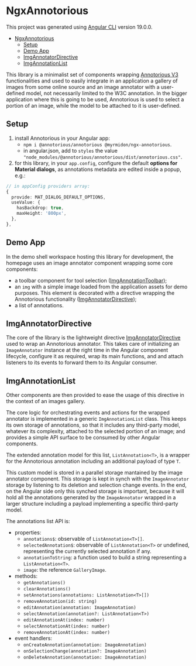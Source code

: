 # NgxAnnotorious

This project was generated using [Angular CLI](https://github.com/angular/angular-cli) version 19.0.0.

- [NgxAnnotorious](#ngxannotorious)
  - [Setup](#setup)
  - [Demo App](#demo-app)
  - [ImgAnnotatorDirective](#imgannotatordirective)
  - [ImgAnnotationList](#imgannotationlist)

This library is a minimalist set of components wrapping [Annotorious V3](https://annotorious.dev/) functionalities and used to easily integrate in an application a gallery of images from some online source and an image annotator with a user-defined model, not necessarily limited to the W3C annotation. In the bigger application where this is going to be used, Annotorious is used to select a portion of an image, while the model to be attached to it is user-defined.

## Setup

1. install Annotorious in your Angular app:
   - `npm i @annotorious/annotorious @myrmidon/ngx-annotorious`.
   - in angular.json, add to `styles` the value `"node_modules/@annotorious/annotorious/dist/annotorious.css"`.
2. for this library, in your `app.config`, configure the default **options for Material dialogs**, as annotations metadata are edited inside a popup, e.g.:

```ts
// in appConfig providers array:
{
  provide: MAT_DIALOG_DEFAULT_OPTIONS,
  useValue: {
    hasBackdrop: true,
    maxHeight: '800px',
  },
},
```

## Demo App

In the demo shell workspace hosting this library for development, the homepage uses an image annotator component wrapping some core components:

- a toolbar component for tool selection ([ImgAnnotationToolbar](./projects/myrmidon/ngx-annotorious/src/lib/components/img-annotator-toolbar/img-annotator-toolbar.component.ts));
- an `img` with a simple image loaded from the application assets for demo purposes. This element is decorated with a directive wrapping the Annotorious functionality ([ImgAnnotatorDirective](./projects/myrmidon/ngx-annotorious/src/lib/directives/img-annotator.directive.ts));
- a list of annotations.

## ImgAnnotatorDirective

The core of the library is the lightweight directive [ImgAnnotatorDirective](./projects/myrmidon/ngx-annotorious/src/lib/directives/img-annotator.directive.ts) used to wrap an Annotorious annotator. This takes care of initializing an `ImageAnnotator` instance at the right time in the Angular component lifecycle, configure it as required, wrap its main functions, and and attach listeners to its events to forward them to its Angular consumer.

## ImgAnnotationList

Other components are then provided to ease the usage of this directive in the context of an images gallery.

The core logic for orchestrating events and actions for the wrapped annotator is implemented in a generic `ImgAnnotationList` class. This keeps its own storage of annotations, so that it includes any third-party model, whatever its complexity, attached to the selected portion of an image; and provides a simple API surface to be consumed by other Angular components.

The extended annotation model for this list, `ListAnnotation<T>`, is a wrapper for the Annotorious annotation including an additional payload of type `T`.

This custom model is stored in a parallel storage mantained by the image annotator component. This storage is kept in synch with the `ImageAnnotator` storage by listening to its deletion and selection change events. In the end, on the Angular side only this synched storage is important, because it will hold all the annotations generated by the `ImageAnnotator` wrapped in a larger structure including a payload implementing a specific third-party model.

The annotations list API is:

- properties:
  - `annotations$`: observable of `ListAnnotation<T>[]`.
  - `selectedAnnotation$`: observable of `ListAnnotation<T>` or undefined, representing the currently selected annotation if any.
  - `annotationToString`: a function used to build a string representing a `ListAnnotation<T>`.
  - `image`: the reference `GalleryImage`.
- methods:
  - `getAnnotations()`
  - `clearAnnotations()`
  - `setAnnotations(annotations: ListAnnotation<T>[])`
  - `removeAnnotation(id: string)`
  - `editAnnotation(annotation: ImageAnnotation)`
  - `selectAnnotation(annotation?: ListAnnotation<T>)`
  - `editAnnotationAt(index: number)`
  - `selectAnnotationAt(index: number)`
  - `removeAnnotationAt(index: number)`
- event handlers:
  - `onCreateAnnotation(annotation: ImageAnnotation)`
  - `onSelectionChange(annotation?: ImageAnnotation)`
  - `onDeleteAnnotation(annotation: ImageAnnotation)`
